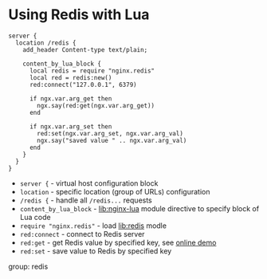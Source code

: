 # Using Redis with Lua

```nginx
server {
  location /redis {
    add_header Content-type text/plain;

    content_by_lua_block {
      local redis = require "nginx.redis"
      local red = redis:new()
      red:connect("127.0.0.1", 6379)

      if ngx.var.arg_get then
        ngx.say(red:get(ngx.var.arg_get))
      end

      if ngx.var.arg_set then
        red:set(ngx.var.arg_set, ngx.var.arg_val)
        ngx.say("saved value " .. ngx.var.arg_val)
      end
    }
  }
}
```

- `server {` - virtual host configuration block
- `location` - specific location (group of URLs) configuration
- `/redis {` - handle all `/redis...` requests
- `content_by_lua_block` - [lib:nginx-lua](/nginx-lua/how-to-install-nginx-lua-module-in-ubuntu-ubuntuversion) module directive to specify block of Lua code
- `require "nginx.redis"` - load [lib:redis](/nginx-lua/using-redis-with-lua-copy) modle
- `red:connect` - connect to Redis server
- `red:get` - get Redis value by specified key, see [online demo](http://lua.onelinerhub.com/redis?get=test)
- `red:set` - save value to Redis by specified key

group: redis


